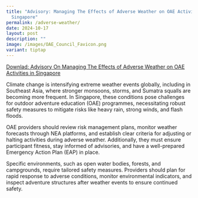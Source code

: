 ```yaml
---
title: "Advisory: Managing The Effects of Adverse Weather on OAE Activities in
  Singapore"
permalink: /adverse-weather/
date: 2024-10-17
layout: post
description: ""
image: /images/OAE_Council_Favicon.png
variant: tiptap
---
```

<p><a href="/files/oae_council_advisory_on_adverse_weather_for_oae_programme_providers.pdf" rel="noopener nofollow" target="_blank">Downlad: Advisory On Managing The Effects of Adverse Weather on OAE Activities in Singapore</a>
</p>
<p>Climate change is intensifying extreme weather events globally, including
in Southeast Asia, where stronger monsoons, storms, and Sumatra squalls
are becoming more frequent. In Singapore, these conditions pose challenges
for outdoor adventure education (OAE) programmes, necessitating robust
safety measures to mitigate risks like heavy rain, strong winds, and flash
floods.</p>
<p>OAE providers should review risk management plans, monitor weather forecasts
through NEA platforms, and establish clear criteria for adjusting or halting
activities during adverse weather. Additionally, they must ensure participant
fitness, stay informed of advisories, and have a well-prepared Emergency
Action Plan (EAP) in place.</p>
<p>Specific environments, such as open water bodies, forests, and campgrounds,
require tailored safety measures. Providers should plan for rapid response
to adverse conditions, monitor environmental indicators, and inspect adventure
structures after weather events to ensure continued safety.</p>